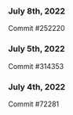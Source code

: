 ### July 8th, 2022

Commit #252220

### July 5th, 2022

Commit #314353


### July 4th, 2022

Commit #72281
